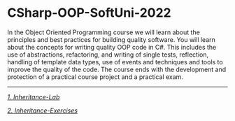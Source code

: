 # CSharp-OOP-SoftUni-2022
In the Object Oriented Programming course we will learn about the principles and best practices for building quality software. You will learn about the concepts for writing quality OOP code in C#. This includes the use of abstractions, refactoring, and writing of single tests, reflection, handling of template data types, use of events and techniques and tools to improve the quality of the code. The course ends with the development and protection of a practical course project and a practical exam.

-------------------------------------------------------------------------------------------------------------------------------------------------------------------------
[*1. Inheritance-Lab*](https://github.com/calisthenicsGuy/CSharp-OOP-SoftUni-2022/tree/main/1.%20Inheritance-Lab)

[*2. Inheritance-Exercises*](https://github.com/calisthenicsGuy/CSharp-OOP-SoftUni-2022/tree/main/2.%20Inheritance-Exercises)
